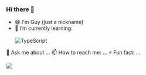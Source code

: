 ### Hi there 👋

- 😄 I'm Guy (just a nickname)
- 🌱 I’m currently learning:
<br><br>
![TypeScript](https://img.shields.io/badge/TypeScript-007ACC?style=for-the-badge&logo=typescript&logoColor=white)

💬 Ask me about ...
📫 How to reach me: ...
⚡ Fun fact: ...

<a href="https://wakatime.com"><img src="https://wakatime.com/share/@6b587488-d9ed-45e7-9018-b2af0285d01b/ab624c3e-830b-4810-9244-c969355211b6.png" /></a>

